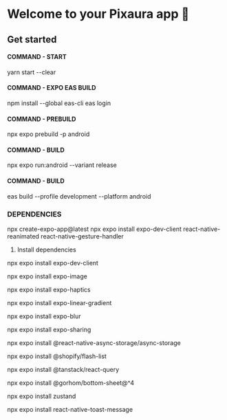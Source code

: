 # Welcome to your Pixaura app 👋

## Get started

#### COMMAND - START
yarn start --clear

#### COMMAND - EXPO EAS BUILD
npm install --global eas-cli
eas login

#### COMMAND - PREBUILD
npx expo prebuild -p android

#### COMMAND - BUILD
npx expo run:android --variant release

#### COMMAND - BUILD
eas build --profile development --platform android

### DEPENDENCIES
npx create-expo-app@latest
npx expo install expo-dev-client react-native-reanimated react-native-gesture-handler

1. Install dependencies

npx expo install expo-dev-client

npx expo install expo-image

npx expo install expo-haptics

npx expo install expo-linear-gradient

npx expo install expo-blur

npx expo install expo-sharing

npx expo install @react-native-async-storage/async-storage

npx expo install @shopify/flash-list

npx expo install @tanstack/react-query

npx expo install @gorhom/bottom-sheet@^4

npx expo install zustand

npx expo install react-native-toast-message
